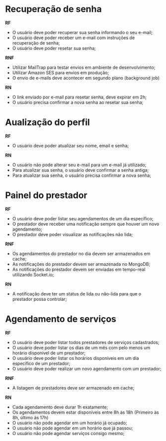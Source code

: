 # Recuperação de senha

**RF**

- O usuário deve poder recuperar sua senha informando o seu e-mail;
- O usuário deve poder receber um e-mail com instruções de recuperação de senha;
- O usuário deve poder resetar sua senha;

**RNF**

- Utilizar MailTrap para testar envios em ambiente de desenvolvimento;
- Utilizar Amazon SES para envios em produção;
- O envio de e-mails deve acontecer em segundo plano (background job)

**RN**

- O link enviado por e-mail para resetar senha, deve expirar em 2h;
- O usuário precisa confirmar a nova senha ao resetar sua senha;

# Aualização do perfil

**RF**

- O usuário deve poder atualizar seu nome, email e senha;

**RN**

- O usuário não pode alterar seu e-mail para um e-mail já utilizado;
- Para atualizar sua senha, o usuário deve confirmar a senha antiga;
- Para atualizar sua senha, o usuário precisa confirmar a nova senha;

# Painel do prestador

**RF**

- O usuário deve poder listar seu agendamentos de um dia específico;
- O prestador deve receber uma notificação sempre que houver um novo agendamento;
- O prestador deve poder visualizar as notificações não lida;

**RNF**

- Os agendamentos do prestador no dia devem ser armazenados em cache;
- As notificações do prestador devem ser armazenada no MongoDB;
- As notificações do prestador devem ser enviadas em tempo-real utilizando Socket.io;

**RN**

- A notificação deve ter um status de lida ou não-lida para que o prestador possa controlar;

# Agendamento de serviços

**RF**

- O usuário deve poder listar todos prestadores de serviços cadastrados;
- O usuário deve poder listar os dias de um mês com pelo menos um horário disponível de um prestador;
- O usuário deve poder listar os horários disponíveis em um dia específico de um prestador;
- O usuário deve poder realizar um novo agendamento com um prestador;

**RNF**

- A listagem de prestadores deve ser armazenado em cache;

**RN**

- Cada agendamento deve durar 1h exatamente;
- Os agendamentos devem estar disponíveis entre 8h às 18h (Primeiro às 8h, último às 17h)
- O usuário não pode agendar em um horário já ocupado;
- O usuário não pode agendar em um horário que já passou;
- O usuário não pode agendar serviços consigo mesmo;


